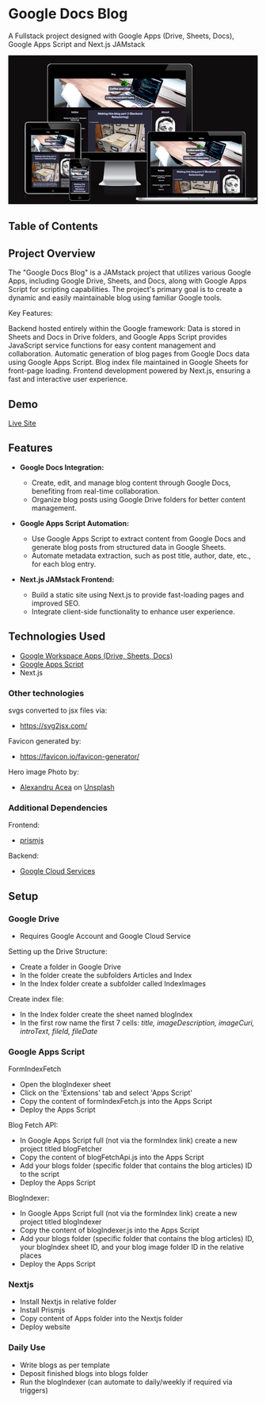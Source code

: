 # Google Docs Blog

A Fullstack project designed with Google Apps (Drive, Sheets, Docs), Google Apps Script and Next.js JAMstack

![responsivelayout](/_readme/responsive-layout.png "responsive layout")

## Table of Contents

## Project Overview

The "Google Docs Blog" is a JAMstack project that utilizes various Google Apps, including Google Drive, Sheets, and Docs, along with Google Apps Script for scripting capabilities. The project's primary goal is to create a dynamic and easily maintainable blog using familiar Google tools.

Key Features:

Backend hosted entirely within the Google framework: Data is stored in Sheets and Docs in Drive folders, and Google Apps Script provides JavaScript service functions for easy content management and collaboration.
Automatic generation of blog pages from Google Docs data using Google Apps Script.
Blog index file maintained in Google Sheets for front-page loading.
Frontend development powered by Next.js, ensuring a fast and interactive user experience.

## Demo

[Live Site](https://keith-blackwood.com/blog)

## Features

- **Google Docs Integration:**
  - Create, edit, and manage blog content through Google Docs, benefiting from real-time collaboration.
  - Organize blog posts using Google Drive folders for better content management.

- **Google Apps Script Automation:**
  - Use Google Apps Script to extract content from Google Docs and generate blog posts from structured data in Google Sheets.
  - Automate metadata extraction, such as post title, author, date, etc., for each blog entry.

- **Next.js JAMstack Frontend:**
  - Build a static site using Next.js to provide fast-loading pages and improved SEO.
  - Integrate client-side functionality to enhance user experience.

## Technologies Used

- <a href="https://workspace.google.com/">Google Workspace Apps (Drive, Sheets, Docs)</a>
- <a href="https://www.google.com/script/start/">Google Apps Script</a>
- <a herf="https://nextjs.org/">Next.js</a>

### Other technologies
svgs converted to jsx files via:
- https://svg2jsx.com/

Favicon generated by:
- https://favicon.io/favicon-generator/

Hero image Photo by:
- <a href="https://unsplash.com/@alexacea?utm_source=unsplash&utm_medium=referral&utm_content=creditCopyText">Alexandru Acea</a> on <a href="https://unsplash.com/photos/XEB8y0nRRP4?utm_source=unsplash&utm_medium=referral&utm_content=creditCopyText">Unsplash</a>

### Additional Dependencies

Frontend:
- <a href="https://prismjs.com/">prismjs</a>

Backend:
- <a href="https://cloud.google.com/">Google Cloud Services</a>

## Setup

### Google Drive

- Requires Google Account and Google Cloud Service

Setting up the Drive Structure:
- Create a folder in Google Drive
- In the folder create the subfolders Articles and Index
- In the Index folder create a subfolder called IndexImages

Create index file:
- In the Index folder create the sheet named blogIndex
- In the first row name the first 7 cells: *title, imageDescription, imageCuri, introText, fileId, fileDate*

### Google Apps Script

FormIndexFetch
- Open the blogIndexer sheet
- Click on the 'Extensions' tab and select 'Apps Script'
- Copy the content of formIndexFetch.js into the Apps Script
- Deploy the Apps Script

Blog Fetch API:
- In Google Apps Script full (not via the formIndex link) create a new project titled blogFetcher
- Copy the content of blogFetchApi.js into the Apps Script
- Add your blogs folder (specific folder that contains the blog articles) ID to the script
- Deploy the Apps Script

BlogIndexer:
- In Google Apps Script full (not via the formIndex link) create a new project titled blogIndexer
- Copy the content of blogIndexer.js into the Apps Script
- Add your blogs folder (specific folder that contains the blog articles) ID, your blogIndex sheet ID, and your blog image folder ID in the relative places
- Deploy the Apps Script

### Nextjs

- Install Nextjs in relative folder
- Install Prismjs
- Copy content of Apps folder into the Nextjs folder
- Deploy website

### Daily Use

- Write blogs as per template
- Deposit finished blogs into blogs folder
- Run the blogIndexer (can automate to daily/weekly if required via triggers)
